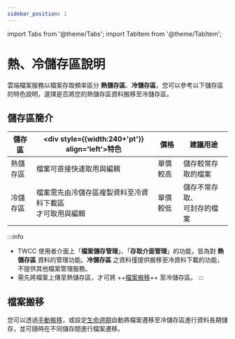 ```yaml
---
sidebar_position: 1
---
```


import Tabs from '@theme/Tabs';
import TabItem from '@theme/TabItem';

# 熱、冷儲存區說明

雲端檔案服務以檔案存取頻率區分 **熱儲存區**、**冷儲存區**，您可以參考以下儲存區的特色說明，選擇是否將您的熱儲存區資料搬移至冷儲存區。

## 儲存區簡介

| 儲存區 | <div style={{width:240+'pt'}} align='left'>特色</div> |價格 |建議用途 |
| -------- | -------- | -------- | -------- |
| 熱儲存區     | 檔案可直接快速取用與編輯  | 單價較高  | 儲存較常存取的檔案     |
| 冷儲存區     | 檔案需先由冷儲存區複製資料至冷資料下載區<br/>才可取用與編輯  | 單價較低  | 儲存不常存取、<br/>可封存的檔案     |


:::info
- TWCC 使用者介面上「**檔案儲存管理**」、「**存取介面管理**」的功能，皆為對 **熱儲存區** 資料的管理功能。**冷儲存區** 之資料僅提供搬移至冷資料下載的功能，不提供其他檔案管理服務。
- 需先將檔案上傳至熱儲存區，才可將 ++[檔案搬移](#檔案搬移)++ 至冷儲存區。
:::


## 檔案搬移

您可以透過[手動搬移](https://man.twcc.ai/@twccdocs/guide-cfs-move-retrieve-data-zh)，或設定[生命週期](https://man.twcc.ai/@twccdocs/guide-cfs-lifecycle-mngmnt-zh)自動將檔案遷移至冷儲存區進行資料長期儲存，並可隨時在不同儲存間進行檔案遷移。
